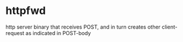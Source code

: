 # httpfwd
http server binary that receives POST, and in turn creates other client-request as indicated in POST-body
